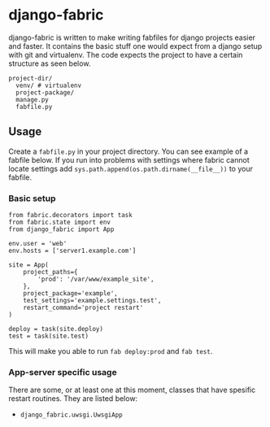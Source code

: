 # django-fabric
django-fabric is written to make writing fabfiles for django projects easier and faster.
It contains the basic stuff one would expect from a django setup with git and virtualenv. The code
expects the project to have a certain structure as seen below.

    project-dir/
      venv/ # virtualenv
      project-package/
      manage.py
      fabfile.py

## Usage

Create a `fabfile.py` in your project directory. You can see example of a fabfile below. If you
run into problems with settings where fabric cannot locate settings add
`sys.path.append(os.path.dirname(__file__))` to your fabfile.

### Basic setup

    from fabric.decorators import task
    from fabric.state import env
    from django_fabric import App

    env.user = 'web'
    env.hosts = ['server1.example.com']

    site = App(
        project_paths={
            'prod': '/var/www/example_site',
        },
        project_package='example',
        test_settings='example.settings.test',
        restart_command='project restart'
    )

    deploy = task(site.deploy)
    test = task(site.test)

This will make you able to run `fab deploy:prod` and `fab test`.

### App-server specific usage
There are some, or at least one at this moment, classes that have spesific restart routines. They
are listed below:

* `django_fabric.uwsgi.UwsgiApp`
